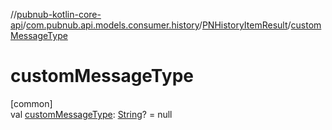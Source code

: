 //[pubnub-kotlin-core-api](../../../index.md)/[com.pubnub.api.models.consumer.history](../index.md)/[PNHistoryItemResult](index.md)/[customMessageType](custom-message-type.md)

# customMessageType

[common]\
val [customMessageType](custom-message-type.md): [String](https://kotlinlang.org/api/latest/jvm/stdlib/kotlin-stdlib/kotlin/-string/index.html)? = null
